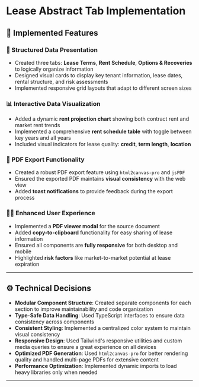 # Lease Abstract Tab Implementation



## 🚀 Implemented Features

### 📁 Structured Data Presentation
- Created three tabs: **Lease Terms**, **Rent Schedule**, **Options & Recoveries** to logically organize information
- Designed visual cards to display key tenant information, lease dates, rental structure, and risk assessments
- Implemented responsive grid layouts that adapt to different screen sizes

### 📊 Interactive Data Visualization
- Added a dynamic **rent projection chart** showing both contract rent and market rent trends
- Implemented a comprehensive **rent schedule table** with toggle between key years and all years
- Included visual indicators for lease quality: **credit**, **term length**, **location**

### 📄 PDF Export Functionality
- Created a robust PDF export feature using `html2canvas-pro` and `jsPDF`
- Ensured the exported PDF maintains **visual consistency** with the web view
- Added **toast notifications** to provide feedback during the export process

### 🧑‍💻 Enhanced User Experience
- Implemented a **PDF viewer modal** for the source document
- Added **copy-to-clipboard** functionality for easy sharing of lease information
- Ensured all components are **fully responsive** for both desktop and mobile
- Highlighted **risk factors** like market-to-market potential at lease expiration

---

## ⚙️ Technical Decisions

- **Modular Component Structure**: Created separate components for each section to improve maintainability and code organization
- **Type-Safe Data Handling**: Used TypeScript interfaces to ensure data consistency across components
- **Consistent Styling**: Implemented a centralized color system to maintain visual consistency
- **Responsive Design**: Used Tailwind's responsive utilities and custom media queries to ensure a great experience on all devices
- **Optimized PDF Generation**: Used `html2canvas-pro` for better rendering quality and handled multi-page PDFs for extensive content
- **Performance Optimization**: Implemented dynamic imports to load heavy libraries only when needed

---

